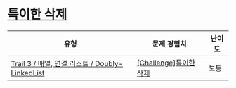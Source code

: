 # [특이한 삭제](https://en.codetree.ai/trails/complete/curated-cards/challenge-doubly-linked-list-remove)

|유형|문제 경험치|난이도|
|---|---|---|
|[Trail 3 / 배열, 연결 리스트 / Doubly-LinkedList](https://www.codetree.ai/trail-info/novice-high/)|[[Challenge]특이한 삭제](https://www.codetree.ai/trails/complete/curated-cards/challenge-doubly-linked-list-remove/)|보통|

